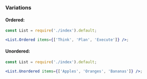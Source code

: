 ### Variations

#### Ordered:

```jsx
const List = require('./index').default;

<List.Ordered items={['Think', 'Plan', 'Execute']} />;
```

#### Unordered:

```jsx
const List = require('./index').default;

<List.Unordered items={['Apples', 'Oranges', 'Bananas']} />;
```
